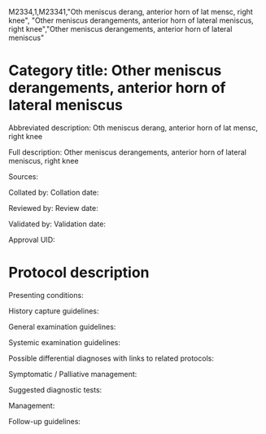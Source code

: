 M2334,1,M23341,"Oth meniscus derang, anterior horn of lat mensc, right knee", "Other meniscus derangements, anterior horn of lateral meniscus, right knee","Other meniscus derangements, anterior horn of lateral meniscus"
# Category title: Other meniscus derangements, anterior horn of lateral meniscus

Abbreviated description: Oth meniscus derang, anterior horn of lat mensc, right knee

Full description: Other meniscus derangements, anterior horn of lateral meniscus, right knee

Sources:

Collated by:
Collation date:

Reviewed by:
Review date:

Validated by:
Validation date:

Approval UID:

# Protocol description

Presenting conditions:

History capture guidelines:

General examination guidelines:

Systemic examination guidelines:

Possible differential diagnoses with links to related protocols:

Symptomatic / Palliative management:

Suggested diagnostic tests:

Management:

Follow-up guidelines:

